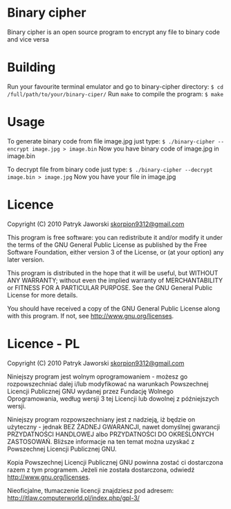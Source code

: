 Binary cipher
=============

Binary cipher is an open source program to encrypt any file to binary code and vice versa

Building
========

Run your favourite terminal emulator and go to binary-cipher directory:
`$ cd /full/path/to/your/binary-ciper/`
Run `make` to compile the program:
`$ make`

Usage
=====

To generate binary code from file image.jpg just type:
`$ ./binary-cipher --encrypt image.jpg > image.bin`
Now you have binary code of image.jpg in image.bin

To decrypt file from binary code just type:
`$ ./binary-cipher --decrypt image.bin > image.jpg`
Now you have your file in image.jpg

Licence
=======

Copyright (C) 2010 Patryk Jaworski <skorpion9312@gmail.com>

This program is free software: you can redistribute it and/or modify
it under the terms of the GNU General Public License as published by
the Free Software Foundation, either version 3 of the License, or
(at your option) any later version.

This program is distributed in the hope that it will be useful,
but WITHOUT ANY WARRANTY; without even the implied warranty of
MERCHANTABILITY or FITNESS FOR A PARTICULAR PURPOSE.  See the
GNU General Public License for more details.

You should have received a copy of the GNU General Public License
along with this program.  If not, see http://www.gnu.org/licenses.

Licence - PL
============

Copyright (C) 2010 Patryk Jaworski <skorpion9312@gmail.com>

Niniejszy program jest wolnym oprogramowaniem - możesz go rozpowszechniać dalej
i/lub modyfikować na warunkach Powszechnej Licencji Publicznej GNU wydanej przez
Fundację Wolnego Oprogramowania, według wersji 3 tej Licencji lub dowolnej
z późniejszych wersji.

Niniejszy program rozpowszechniany jest z nadzieją, iż będzie on użyteczny - jednak
BEZ ŻADNEJ GWARANCJI, nawet domyślnej gwarancji PRZYDATNOŚCI HANDLOWEJ
albo PRZYDATNOŚCI DO OKREŚLONYCH ZASTOSOWAŃ. Bliższe informacje na ten temat
można uzyskać z Powszechnej Licencji Publicznej GNU.

Kopia Powszechnej Licencji Publicznej GNU powinna zostać ci dostarczona razem
z tym programem. Jeżeli nie została dostarczona, odwiedź http://www.gnu.org/licenses.

Nieoficjalne, tłumaczenie licencji znajdziesz pod adresem: http://itlaw.computerworld.pl/index.php/gpl-3/
